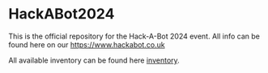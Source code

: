 # HackABot2024
This is the official repository for the Hack-A-Bot 2024 event.
All info can be found here on our <https://www.hackabot.co.uk>

All available inventory can be found here [inventory](https://docs.google.com/spreadsheets/d/1rBW2vFA7BXFkxIw5J3ITkP06aj8dTrHdU-t-ccWmFhs/edit?usp=sharing).
